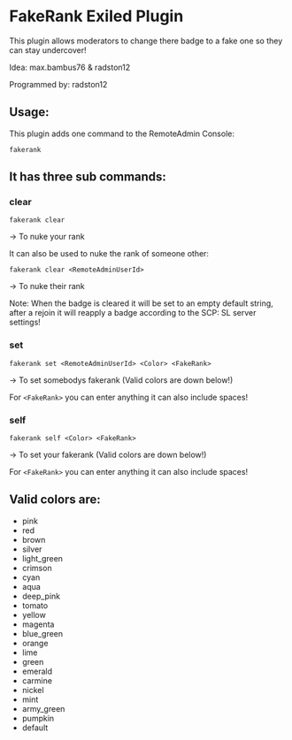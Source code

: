 # FakeRank Exiled Plugin

This plugin allows moderators to change there badge to a fake one so they can stay undercover!

Idea: max.bambus76 & radston12 

Programmed by: radston12

## Usage:

This plugin adds one command to the RemoteAdmin Console:

    fakerank

## It has three sub commands:

### clear

    fakerank clear

-> To nuke your rank

It can also be used to nuke the rank of someone other:

    fakerank clear <RemoteAdminUserId>
    
-> To nuke their rank

Note: When the badge is cleared it will be set to an empty default string, after a rejoin it will reapply a badge according to the SCP: SL server settings!

### set

    fakerank set <RemoteAdminUserId> <Color> <FakeRank>

-> To set somebodys fakerank (Valid colors are down below!)

For ``<FakeRank>`` you can enter anything it can also include spaces!

### self

    fakerank self <Color> <FakeRank>

-> To set your fakerank (Valid colors are down below!)

For ``<FakeRank>`` you can enter anything it can also include spaces!


## Valid colors are: 
 - pink 
 - red
 - brown
 - silver
 - light_green
 - crimson
 - cyan
 - aqua
 - deep_pink
 - tomato
 - yellow
 - magenta
 - blue_green
 - orange
 - lime
 - green
 - emerald
 - carmine
 - nickel
 - mint
 - army_green
 - pumpkin
 - default